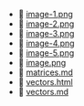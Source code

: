 * 📄 [image-1.png](image-1.png)
* 📄 [image-2.png](image-2.png)
* 📄 [image-3.png](image-3.png)
* 📄 [image-4.png](image-4.png)
* 📄 [image-5.png](image-5.png)
* 📄 [image.png](image.png)
* 📄 [matrices.md](matrices.md)
* 📄 [vectors.html](vectors.html)
* 📄 [vectors.md](vectors.md)
